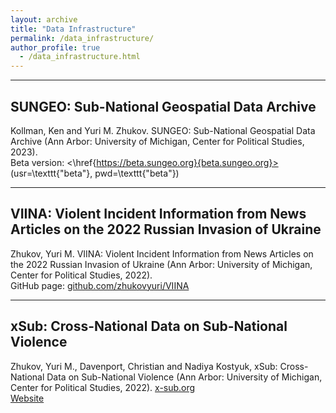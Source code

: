 ```yaml
---
layout: archive
title: "Data Infrastructure"
permalink: /data_infrastructure/
author_profile: true
  - /data_infrastructure.html
---
```


---
## SUNGEO: Sub-National Geospatial Data Archive
Kollman, Ken and Yuri M. Zhukov. SUNGEO: Sub-National Geospatial Data Archive (Ann Arbor: University of Michigan, Center for Political Studies, 2023).
<br/>
Beta version: <\href{https://beta.sungeo.org}{beta.sungeo.org}> (usr=\texttt{"beta"}, pwd=\texttt{"beta"})
<br/>

---
## VIINA: Violent Incident Information from News Articles on the 2022 Russian Invasion of Ukraine
Zhukov, Yuri M. VIINA: Violent Incident Information from News Articles on the 2022 Russian Invasion of Ukraine (Ann Arbor: University of Michigan, Center for Political Studies, 2022). 
<br/>
GitHub page: <a href="https://github.com/zhukovyuri/VIINA">github.com/zhukovyuri/VIINA</a>
<br/>

---
## xSub: Cross-National Data on Sub-National Violence

Zhukov, Yuri M., Davenport, Christian and Nadiya Kostyuk, xSub: Cross-National Data on Sub-National Violence (Ann Arbor: University of Michigan, Center for Political Studies, 2022). <a href="http://cross-sub.org">x-sub.org</a>
<br/>
[Website](http://cross-sub.org)
<br/>

